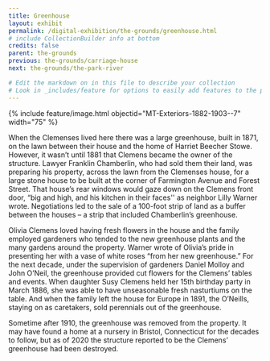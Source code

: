 ```yaml
---
title: Greenhouse
layout: exhibit
permalink: /digital-exhibition/the-grounds/greenhouse.html
# include CollectionBuilder info at bottom
credits: false
parent: the-grounds
previous: the-grounds/carriage-house
next: the-grounds/the-park-river

# Edit the markdown on in this file to describe your collection
# Look in _includes/feature for options to easily add features to the page
---
```


{% include feature/image.html objectid="MT-Exteriors-1882-1903--7" width="75" %}

When the Clemenses lived here there was a large greenhouse, built in 1871, on the lawn between their house and the home of Harriet Beecher Stowe. However, it wasn’t until 1881 that Clemens became the owner of the structure. Lawyer Franklin Chamberlin, who had sold them their land, was preparing his property, across the lawn from the Clemenses house, for a large stone house to be built at the corner of Farmington Avenue and Forest Street. That house’s rear windows would gaze down on the Clemens front door, “big and high, and his kitchen in their faces'' as neighbor Lilly Warner wrote. Negotiations led to the sale of a 100-foot strip of land as a buffer between the houses – a strip that included Chamberlin’s greenhouse.

Olivia Clemens loved having fresh flowers in the house and the family employed gardeners who tended to the new greenhouse plants and the many gardens around the property. Warner wrote of Olivia’s pride in presenting her with a vase of white roses “from her new greenhouse.” For the next decade, under the supervision of gardeners Daniel Molloy and John O’Neil, the greenhouse provided cut flowers for the Clemens’ tables and events. When daughter Susy Clemens held her 15th birthday party in March 1886, she was able to have unseasonable fresh nasturtiums on the table. And when the family left the house for Europe in 1891, the O’Neills, staying on as caretakers, sold perennials out of the greenhouse.

Sometime after 1910, the greenhouse was removed from the property. It may have found a home at a nursery in Bristol, Connecticut for the decades to follow, but as of 2020 the structure reported to be the Clemens’ greenhouse had been destroyed. 
